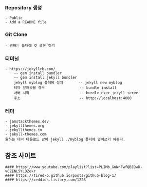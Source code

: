 ### Repository 생성
    - Public
    - Add a README file
### Git Clone 
    - 원하는 폴더에 깃 클론 하기
### 터미널 
    - https://jekyllrb.com/
        -- gem install bundler 
        -- gem install jekyll bundler
        jekyll myblog 폴더에 설치       -- jekyll new myblog 
        테마 덮어썻을 경우                -- bundle install
        서버 시작                       -- bundle exec jekyll serve
        주소                           -- http://localhost:4000
### 
### 테마
    - jamstackthemes.dev
    - jekyllthemes.org
    - jekyllthemes.io
    - jekyll-themes.com
    원하는 테마 다운로드 받아 jekyll ./myblog 폴더에 덮어쓰기 해준다.
### 
### 

## 참조 사이트
    #### https://www.youtube.com/playlist?list=PLIMb_GuNnFwfQBZQwD-vCZENL5YLDZekr
    #### https://tired-o.github.io/posts/github-blog-1/
    #### https://zeddios.tistory.com/1223